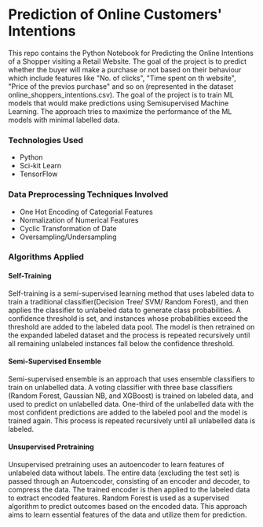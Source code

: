 # Prediction of Online Customers' Intentions

This repo contains the Python Notebook for Predicting the Online Intentions of a Shopper visiting a Retail Website. The goal of the project is to predict whether the buyer will make a purchase or not based on their behaviour which include features like "No. of clicks", "Time spent on th website", "Price of the previos purchase" and so on (represented in the dataset online_shoppers_intentions.csv). The goal of the project is to train ML models that would make predictions using Semisupervised Machine Learning. The approach tries to maximize the performance of the ML models with minimal labelled data.

### Technologies Used

* Python
* Sci-kit Learn
* TensorFlow

### Data Preprocessing Techniques Involved
* One Hot Encoding of Categorial Features
* Normalization of Numerical Features
* Cyclic Transformation of Date
* Oversampling/Undersampling

### Algorithms Applied

#### Self-Training
Self-training is a semi-supervised learning method that uses labeled data to train a traditional classifier(Decision Tree/ SVM/ Random Forest), and then applies the classifier to unlabeled data to generate class probabilities. A confidence threshold is set, and instances whose probabilities exceed the threshold are added to the labeled data pool. The model is then retrained on the expanded labeled dataset and the process is repeated recursively until all remaining unlabeled instances fall below the confidence threshold.

#### Semi-Supervised Ensemble
Semi-supervised ensemble is an approach that uses ensemble classifiers to train on unlabelled data. A voting classifier with three base classifiers (Random Forest, Gaussian NB, and XGBoost) is trained on labeled data, and used to predict on unlabelled data. One-third of the unlabelled data with the most confident predictions are added to the labeled pool and the model is trained again. This process is repeated recursively until all unlabelled data is labeled.

#### Unsupervised Pretraining
Unsupervised pretraining uses an autoencoder to learn features of unlabeled data without labels. The entire data (excluding the test set) is passed through an Autoencoder, consisting of an encoder and decoder, to compress the data. The trained encoder is then applied to the labeled data to extract encoded features. Random Forest is used as a supervised algorithm to predict outcomes based on the encoded data. This approach aims to learn essential features of the data and utilize them for prediction.
